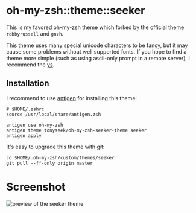 oh-my-zsh::theme::seeker
========================

This is my favored oh-my-zsh theme which forked by the official theme
`robbyrussell` and `gnzh`.

This theme uses many special unicode characters to be fancy, but it may cause
some problems without well supported fonts. If you hope to find a theme more
simple (such as using ascii-only prompt in a remote server), I recommend
the [ys][].


Installation
------------

I recommend to use [antigen][] for installing this theme:

    # $HOME/.zshrc
    source /usr/local/share/antigen.zsh

    antigen use oh-my-zsh
    antigen theme tonyseek/oh-my-zsh-seeker-theme seeker
    antigen apply

It's easy to upgrade this theme with git:

    cd $HOME/.oh-my-zsh/custom/themes/seeker
    git pull --ff-only origin master


Screenshot
==========

![preview of the seeker theme](https://raw.github.com/tonyseek/oh-my-zsh-seeker-theme/gh-assets/preview.png)


[ys]: https://github.com/robbyrussell/oh-my-zsh/wiki/Themes#ys
[antigen]: https://github.com/zsh-users/antigen
